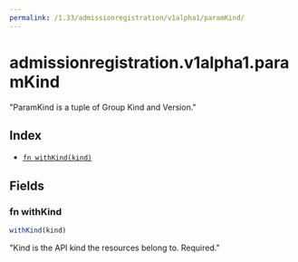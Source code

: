 ```yaml
---
permalink: /1.33/admissionregistration/v1alpha1/paramKind/
---
```


# admissionregistration.v1alpha1.paramKind

"ParamKind is a tuple of Group Kind and Version."

## Index

* [`fn withKind(kind)`](#fn-withkind)

## Fields

### fn withKind

```ts
withKind(kind)
```

"Kind is the API kind the resources belong to. Required."